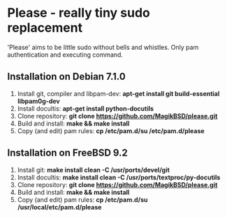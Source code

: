 Please - really tiny sudo replacement
=====================================

'Please' aims to be little sudo without bells and whistles.
Only pam authentication and executing command.


Installation on Debian 7.1.0
----------------------------
1. Install git, compiler and libpam-dev: __apt-get install git build-essential libpam0g-dev__
2. Install docultis: __apt-get install python-docutils__
3. Clone repository: __git clone https://github.com/MagikBSD/please.git__
4. Build and install: __make && make install__
5. Copy (and edit) pam rules: __cp /etc/pam.d/su /etc/pam.d/please__


Installation on FreeBSD 9.2
---------------------------
1. Install git: __make install clean -C /usr/ports/devel/git__
2. Install docultis: __make install clean -C /usr/ports/textproc/py-docutils__
3. Clone repository: __git clone https://github.com/MagikBSD/please.git__
4. Build and install: __make && make install__
5. Copy (and edit) pam rules: __cp /etc/pam.d/su /usr/local/etc/pam.d/please__
